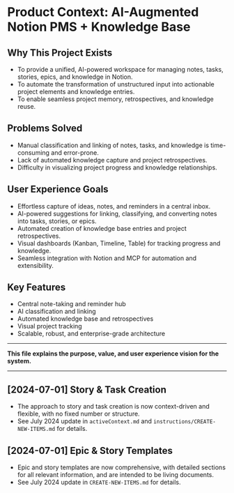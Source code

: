 # Product Context: AI-Augmented Notion PMS + Knowledge Base

## Why This Project Exists
- To provide a unified, AI-powered workspace for managing notes, tasks, stories, epics, and knowledge in Notion.
- To automate the transformation of unstructured input into actionable project elements and knowledge entries.
- To enable seamless project memory, retrospectives, and knowledge reuse.

## Problems Solved
- Manual classification and linking of notes, tasks, and knowledge is time-consuming and error-prone.
- Lack of automated knowledge capture and project retrospectives.
- Difficulty in visualizing project progress and knowledge relationships.

## User Experience Goals
- Effortless capture of ideas, notes, and reminders in a central inbox.
- AI-powered suggestions for linking, classifying, and converting notes into tasks, stories, or epics.
- Automated creation of knowledge base entries and project retrospectives.
- Visual dashboards (Kanban, Timeline, Table) for tracking progress and knowledge.
- Seamless integration with Notion and MCP for automation and extensibility.

## Key Features
- Central note-taking and reminder hub
- AI classification and linking
- Automated knowledge base and retrospectives
- Visual project tracking
- Scalable, robust, and enterprise-grade architecture

---

**This file explains the purpose, value, and user experience vision for the system.**

---

## [2024-07-01] Story & Task Creation
- The approach to story and task creation is now context-driven and flexible, with no fixed number or structure.
- See July 2024 update in `activeContext.md` and `instructions/CREATE-NEW-ITEMS.md` for details.

## [2024-07-01] Epic & Story Templates
- Epic and story templates are now comprehensive, with detailed sections for all relevant information, and are intended to be living documents.
- See July 2024 update in `CREATE-NEW-ITEMS.md` for details. 